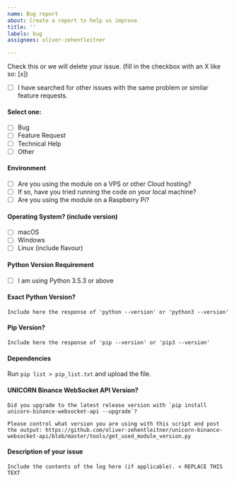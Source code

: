 ```yaml
---
name: Bug report
about: Create a report to help us improve
title: ''
labels: bug
assignees: oliver-zehentleitner

---
```


<!--
Before opening a new issue, please ensure:
- YOU HAVE READ THE ISSUE GUIDELINES! -> https://github.com/oliver-zehentleitner/unicorn-binance-websocket-api/wiki/Issue-Guidelines
- You search for existing bugs/feature requests
- Remove extraneous template details
- Do not prefix title with type of issue (Feature Request, Bug, etc.) The appropriate labels will be added during triage.
- Do not delete any of the template, fill all of it in; even if you think it doesn't apply to your issue.
- If you fail to follow these simple instructions, we will close the ticket.
- [x] This is a checked box. **Do not leave spaces around the `x`!**
-->

Check this or we will delete your issue. (fill in the checkbox with an X like so: [x])
- [ ] I have searched for other issues with the same problem or similar feature requests. 

#### Select one:
- [ ] Bug
- [ ] Feature Request
- [ ] Technical Help
- [ ] Other

#### Environment
- [ ] Are you using the module on a VPS or other Cloud hosting?
- [ ] If so, have you tried running the code on your local machine?
- [ ] Are you using the module on a Raspberry Pi?

#### Operating System? (include version)
- [ ] macOS
- [ ] Windows
- [ ] Linux (include flavour)

#### Python Version Requirement
- [ ] I am using Python 3.5.3 or above

#### Exact Python Version?
```
Include here the response of 'python --version' or 'python3 --version'
```

#### Pip Version?
```
Include here the response of 'pip --version' or 'pip3 --version'
```

#### Dependencies
Run `pip list > pip_list.txt` and upload the file.

#### UNICORN Binance WebSocket API Version?
```
Did you upgrade to the latest release version with `pip install unicorn-binance-websocket-api --upgrade`?

Please control what version you are using with this script and post the output: https://github.com/oliver-zehentleitner/unicorn-binance-websocket-api/blob/master/tools/get_used_module_version.py
```

#### Description of your issue

```
Include the contents of the log here (if applicable). < REPLACE THIS TEXT
```
